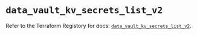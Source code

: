 # `data_vault_kv_secrets_list_v2`

Refer to the Terraform Registory for docs: [`data_vault_kv_secrets_list_v2`](https://www.terraform.io/docs/providers/vault/d/kv_secrets_list_v2).
